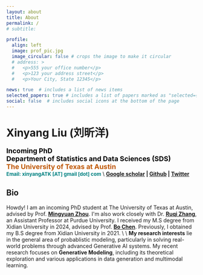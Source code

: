 ```yaml
---
layout: about
title: About
permalink: /
# subtitle: 

profile:
  align: left
  image: prof_pic.jpg
  image_circular: false # crops the image to make it circular
  # address: >
  #   <p>555 your office number</p>
  #   <p>123 your address street</p>
  #   <p>Your City, State 12345</p>

news: true  # includes a list of news items
selected_papers: true # includes a list of papers marked as "selected={true}"
social: false  # includes social icons at the bottom of the page
---
```

# **Xinyang Liu (刘昕洋)** 
**<font color="black" size=4 face="">Incoming PhD</font>** \
**<font color="black" size=4 face="">Department of Statistics and Data Sciences (SDS)</font>** \
**<font color="BF5701" size=4 face="">The University of Texas at Austin</font>** \
**<font color="Teal" size=2 face="">Email: xinyangATK [AT] gmail [dot] com</font>** 
\\
**[Google scholar](https://scholar.google.com.hk/citations?hl=zh-CN&user=9VtswyYAAAAJ) | [Github](https://github.com/xinyangATK) | [Twitter](https://twitter.com/XinyangATK)**

## **Bio**
Howdy! I am an incoming PhD student at The University of Texas at Austin, advised by Prof. [**Mingyuan Zhou**](https://mingyuanzhou.github.io). I'm also work closely with Dr. [**Ruqi Zhang**](https://ruqizhang.github.io), an Assistant Professor at Purdue University. I received my M.S degree from Xidian University in 2024, advised by Prof. [**Bo Chen**](https://web.xidian.edu.cn/bchen/). Previously, I obtained my B.S degree from Xidian University in 2021. 
\\
\\
**My research interests** lie in the general area of probablistic modeling, particularly in solving real-world problems through advanced Generative AI systems. 
My recent research focuses on **Generative Modeling**, including its theoretical exploration and various applications in data generation and multimodal learning.

<!-- :fire::fire::fire: <span style="color: red; font-weight: bold; font-size: 18px">Now I'm looking for PhD 25 Fall and here is my [CV](https://xinyangatk.github.io/assets/pdf/LXY_CV.pdf) !</span> -->

<!-- **In addition**, I am also highly interested in 2D & 3D generation, robot learning, planning, and agent learning upon Generative AI. -->

<!-- If you share the same research interests with me, feel free to reach out or add my [WeChat](./assets/img/wechat.jpg). -->



 